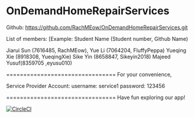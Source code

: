 # OnDemandHomeRepairServices
Github: https://github.com/RachMEow/OnDemandHomeRepairServices.git

List of members: 
[Example: Student Name (Student number, Github Name)

Jiarui Sun (7616485, RachMEow),
Yue Li (7064204, FluffyPeppa)
Yueqing Xie (8918308, YueqingXie)
Sike Yin (8658847, Sikeyin2018) 
Majeed Yusuf(8359705 ,eyusu010)

================================
For your convenience,

Service Provider Account:
username: service1
password: 123456



================================
Have fun exploring our app! 

[![CircleCI](https://circleci.com/gh/RachMEow/OnDemandHomeRepairServices/tree/master.svg?style=svg)](https://circleci.com/gh/RachMEow/OnDemandHomeRepairServices/tree/master)
